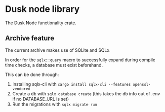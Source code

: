  # Dusk node library

The Dusk Node functionality crate.

## Archive feature

The current archive makes use of SQLite and SQLx.

In order for the `sqlx::query` macro to successfully expand during compile time checks, a database must exist beforehand.

This can be done through:
1. Installing sqlx-cli with ``cargo install sqlx-cli --features openssl-vendored``
2. Create a db with ``sqlx database create`` (this takes the db info out of .env if no DATABASE_URL is set)
3. Run the migrations with ``sqlx migrate run``
